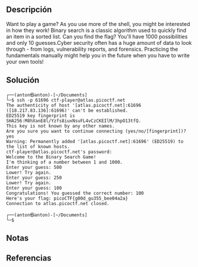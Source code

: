## Descripción
Want to play a game? As you use more of the shell, you might be interested in how they work! Binary search is a classic algorithm used to quickly find an item in a sorted list. Can you find the flag? You'll have 1000 possibilities and only 10 guesses.Cyber security often has a huge amount of data to look through - from logs, vulnerability reports, and forensics. Practicing the fundamentals manually might help you in the future when you have to write your own tools!
## Solución
```
┌──(anton㉿anton)-[~/Documents]
└─$ ssh -p 61696 ctf-player@atlas.picoctf.net
The authenticity of host '[atlas.picoctf.net]:61696 ([18.217.83.136]:61696)' can't be established.
ED25519 key fingerprint is SHA256:M8hXanE8l/Yzfs8iuxNsuFL4vCzCKEIlM/3hpO13tfQ.
This key is not known by any other names.
Are you sure you want to continue connecting (yes/no/[fingerprint])? yes
Warning: Permanently added '[atlas.picoctf.net]:61696' (ED25519) to the list of known hosts.
ctf-player@atlas.picoctf.net's password:
Welcome to the Binary Search Game!
I'm thinking of a number between 1 and 1000.
Enter your guess: 500
Lower! Try again.
Enter your guess: 250
Lower! Try again.
Enter your guess: 100
Congratulations! You guessed the correct number: 100
Here's your flag: picoCTF{g00d_gu355_bee04a2a}
Connection to atlas.picoctf.net closed.

┌──(anton㉿anton)-[~/Documents]
└─$
```
## Notas
## Referencias
